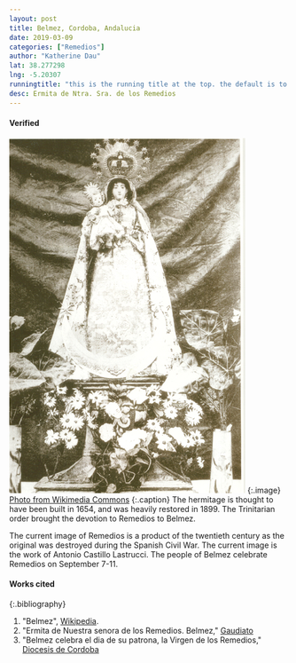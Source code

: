 ```yaml
---
layout: post
title: Belmez, Cordoba, Andalucia
date: 2019-03-09
categories: ["Remedios"]
author: "Katherine Dau"
lat: 38.277298
lng: -5.20307
runningtitle: "this is the running title at the top. the default is to display the site title, so to activate the running title you will need to uncomment in the post.html layout"
desc: Ermita de Ntra. Sra. de los Remedios
---
```

#### Verified

![Ntra. Sra. de los Remedios (destroyed)](images/rem-belmez.jpg)
   {:.image}
[Photo from Wikimedia Commons](https://commons.wikimedia.org/wiki/File:Ntra._Sra._de_Los_Remedios.jpg)
   {:.caption}
The hermitage is thought to have been built in 1654, and was heavily restored in 1899. The Trinitarian order brought the devotion to Remedios to Belmez.

The current image of Remedios is a product of the twentieth century as the original was destroyed during the Spanish Civil War. The current image is the work of Antonio Castillo Lastrucci. The people of Belmez celebrate Remedios on September 7-11.

#### Works cited

{:.bibliography}
1. "Belmez", [Wikipedia](https://es.wikipedia.org/wiki/Belmez).
2. "Ermita de Nuestra senora de los Remedios. Belmez," [Gaudiato](http://www.guadiato.com/ermita-de-nuestra-senora-de-los-remedios-belmez)
3. "Belmez celebra el dia de su patrona, la Virgen de los Remedios," [Diocesis de Cordoba](https://www.diocesisdecordoba.com/noticias/belmez-celebra-el-dia-de-su-patrona-la-virgen-de-los-remedios)
